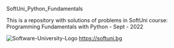 SoftUni_Python_Fundamentals

This is a repository with solutions of problems in SoftUni course: Programming Fundamentals with Python - Sept - 2022

![Software-University-Logo](https://user-images.githubusercontent.com/114501449/192723518-5e02d953-c626-4adf-a895-3659066cbcb6.png)
 https://softuni.bg
